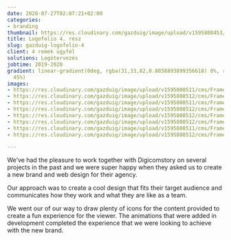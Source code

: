 ```yaml
---
date: 2020-07-27T02:07:21+02:00
categories:
- branding
thumbnail: https://res.cloudinary.com/gazduig/image/upload/v1595808453/cms/Frame_23_vm4kct.webp
title: Logofolio 4. rész
slug: gazduig-logofolio-4
client: 4 remek ügyfél
solutions: Logótervezés
jobtime: 2019-2020
gradient: linear-gradient(0deg, rgba(31,33,82,0.8858893899356618) 0%, rgba(53,149,130,0)
  45%)
images:
- https://res.cloudinary.com/gazduig/image/upload/v1595808511/cms/Frame_30_yne2ak.webp
- https://res.cloudinary.com/gazduig/image/upload/v1595808512/cms/Frame_29_tal2dx.webp
- https://res.cloudinary.com/gazduig/image/upload/v1595808511/cms/Frame_28_kju9qs.webp
- https://res.cloudinary.com/gazduig/image/upload/v1595808512/cms/Frame_27_s2m4cz.webp
- https://res.cloudinary.com/gazduig/image/upload/v1595808512/cms/Frame_26_qqqpes.webp
- https://res.cloudinary.com/gazduig/image/upload/v1595808512/cms/Frame_25_xmujy4.webp
- https://res.cloudinary.com/gazduig/image/upload/v1595808511/cms/Frame_24_rlveb7.webp
- https://res.cloudinary.com/gazduig/image/upload/v1595808512/cms/Frame_23_miyytd.webp

---
```

We’ve had the pleasure to work together with Digicomstory on several projects in the past and we were super happy when they asked us to create a new brand and web design for their agency.

Our approach was to create a cool design that fits their target audience and communicates how they work and what they are like as a team.

We went our of our way to draw plenty of icons for the content provided to create a fun experience for the viewer. The animations that were added in development completed the experience that we were looking to achieve with the new brand.